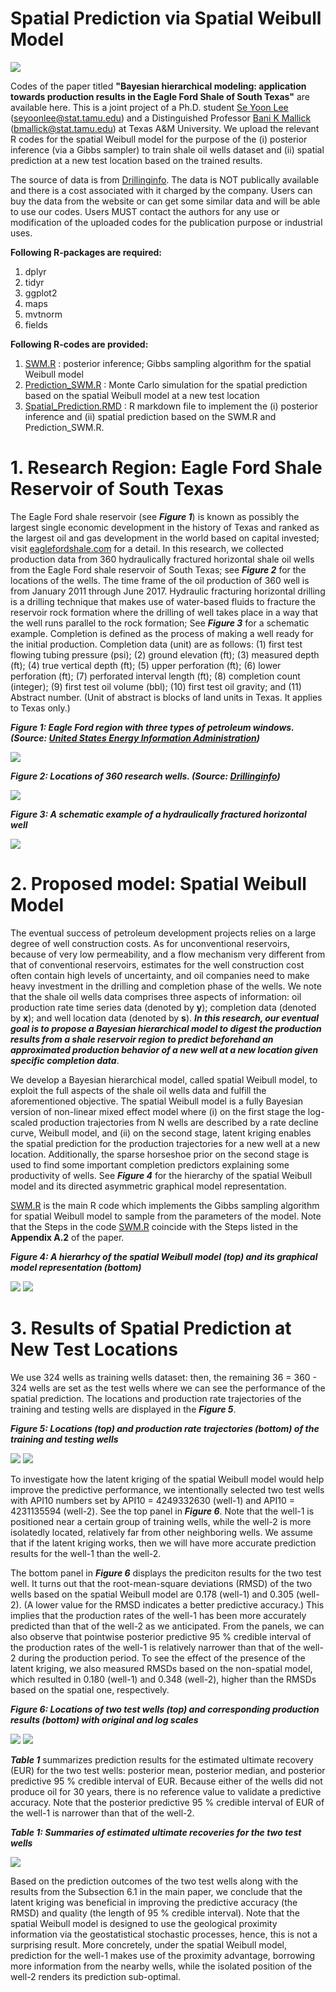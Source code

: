 # Spatial Prediction via Spatial Weibull Model

![](images/Oil_Production.jpg)

Codes of the paper titled  **"Bayesian hierarchical modeling: application towards production results in the Eagle Ford Shale of South Texas"** are available here. This is a joint project of a Ph.D. student [Se Yoon Lee](https://sites.google.com/view/seyoonlee) (seyoonlee@stat.tamu.edu) and a Distinguished Professor [Bani K Mallick](https://www.stat.tamu.edu/~bmallick/) (bmallick@stat.tamu.edu) at Texas A&M University. We upload the relevant R codes for the spatial Weibull model for the purpose of the (i) posterior inference (via a Gibbs sampler) to train shale oil wells dataset and (ii) spatial prediction at a new test location based on the trained results. 

The source of data is from [Drillinginfo](https://info.drillinginfo.com/). The data is NOT publically available and there is a cost associated with it charged by the company. Users can buy the data from the website or can get some similar data and will be able to use our codes. Users MUST contact the authors for any use or modification of the uploaded codes for the publication purpose or industrial uses.

**Following R-packages are required:**
1. dplyr
2. tidyr
3. ggplot2
4. maps
5. mvtnorm
6. fields

**Following R-codes are provided:**
1. [SWM.R](https://github.com/yain22/SWM/blob/main/R%20codes/Prediction_SWM.R) : posterior inference; Gibbs sampling algorithm for the  spatial Weibull model
2. [Prediction_SWM.R](https://github.com/yain22/SWM/blob/main/R%20codes/Prediction_SWM.R) : Monte Carlo simulation for the spatial prediction based on the  spatial Weibull model at a new test location
3. [Spatial_Prediction.RMD](https://github.com/yain22/SWM/blob/main/Implementation/Spatial_Prediction.Rmd) : R markdown file to implement the (i) posterior inference and (ii) spatial prediction based on the SWM.R and Prediction_SWM.R.

# 1. Research Region: Eagle Ford Shale Reservoir of South Texas
The Eagle Ford shale reservoir (see ***Figure 1***) is known as possibly the largest single economic development in the history of Texas and ranked as the largest oil and gas development in the world based on capital invested; visit [eaglefordshale.com](https://eaglefordshale.com/) for a detail. In this research, we collected production data from 360 hydraulically fractured horizontal shale oil wells from the Eagle Ford shale reservoir of South Texas; see ***Figure 2*** for the locations of the wells. The time frame of the oil production of 360 well is from January 2011 through June 2017. Hydraulic fracturing horizontal drilling is a drilling technique that makes use of water-based fluids to fracture the reservoir rock formation where the drilling of well takes place in a way that the well runs parallel to the rock formation; See ***Figure 3*** for a schematic example. Completion is defined as the process of making a well ready for the initial production. Completion data (unit) are as follows: (1) first test flowing tubing pressure (psi); (2) ground elevation (ft); (3) measured depth (ft); (4) true vertical depth (ft); (5) upper perforation (ft); (6) lower perforation (ft); (7) perforated interval length (ft); (8) completion count (integer); (9) first test oil volume (bbl); (10) first test oil gravity; and (11) Abstract number. (Unit of abstract is blocks of land units in Texas. It applies to Texas only.)

***Figure 1: Eagle Ford region with three types of petroleum windows. (Source: [United States Energy Information Administration](https://www.eia.gov/))***

![](images/Eagle_Ford_Shale.png)

***Figure 2: Locations of 360 research wells. (Source: [Drillinginfo](https://info.drillinginfo.com/))***

![](images/360_well_locations.JPG)

***Figure 3: A schematic example of a hydraulically fractured horizontal well***

![](images/Hydraulic_Fracturing_explain_detail.png)

# 2. Proposed model: Spatial Weibull Model
The eventual success of petroleum development projects relies on a large degree of well construction costs. As for unconventional reservoirs, because of very low permeability, and a flow mechanism very different from that of conventional reservoirs, estimates for the well construction cost often contain high levels of uncertainty, and oil companies need to make heavy investment in the drilling and completion phase of the wells. We note that the shale oil wells data comprises three aspects of information: oil production rate time series data (denoted by **y**); completion data (denoted by **x**); and well location data (denoted by **s**). ***In this research, our eventual goal is to propose a Bayesian hierarchical model to digest the production results from a shale reservoir region to predict *beforehand* an approximated production behavior of a new well at a new location given specific completion data***. 

We develop a Bayesian hierarchical model, called spatial Weibull model, to exploit the full aspects of the shale oil wells data and fulfill the aforementioned objective. The spatial Weibull model is a fully Bayesian version of non-linear mixed effect model where (i) on the first stage the log-scaled production trajectories from N wells are described by a rate decline curve, Weibull model, and (ii) on the second stage, latent kriging enables the spatial prediction for the production trajectories for a new well at a new location. Additionally, the sparse horseshoe prior on the second stage is used to find some important completion predictors explaining some productivity of wells. See ***Figure 4*** for the hierarchy of the spatial Weibull model and its directed asymmetric graphical model representation.

[SWM.R](https://github.com/yain22/SWM/blob/main/R%20codes/Prediction_SWM.R) is the main R code which implements the Gibbs sampling algorithm for spatial Weibull model to sample from the parameters of the model. Note that the Steps in the code [SWM.R](https://github.com/yain22/SWM/blob/main/R%20codes/Prediction_SWM.R) coincide with the Steps listed in the **Appendix A.2** of the paper. 

***Figure 4: A hierarhcy of the spatial Weibull model (top) and its graphical model representation (bottom)***

![](images/SWM.png)
![](images/graphical_model.png)


# 3. Results of Spatial Prediction at New Test Locations
We use 324 wells as training wells dataset: then, the remaining 36 = 360 - 324 wells are set as the test wells where we can see the performance of the spatial prediction. The locations and production rate trajectories of the training and testing wells are displayed in the ***Figure 5***. 


***Figure 5: Locations (top) and production rate trajectories (bottom) of the training and testing wells***

![](images/Training_Testing_Wells.PNG)
![](images/Production_Traj_Training_Testing_Wells.PNG)


To investigate how the latent kriging of the spatial Weibull model would help improve the predictive performance, we intentionally selected two test wells with API10 numbers set by API10 = 4249332630 (well-1) and API10 = 4231135594 (well-2). See the top panel in ***Figure 6***. Note that the well-1 is positioned near a certain group of training wells, while the well-2 is more isolatedly located, relatively far from other neighboring wells. We assume that if the latent kriging works, then we will have more accurate prediction results for the well-1 than the well-2.

The bottom panel in ***Figure 6*** displays the prediciton results for the two test well. It turns out that the root-mean-square deviations (RMSD) of the two wells based on the spatial Weibull model are 0.178 (well-1) and 0.305 (well-2). (A lower value for the RMSD indicates a better predictive accuracy.) This implies that the production rates of the well-1 has been more accurately predicted than that of the well-2 as we anticipated. From the panels, we can also observe that pointwise posterior predictive 95 % credible interval of the production rates of the well-1 is relatively narrower than that of the well-2 during the production period. To see the effect of the presence of the latent kriging, we also measured RMSDs based on the non-spatial model, which resulted in 0.180 (well-1) and 0.348  (well-2), higher than the RMSDs based on the spatial one, respectively.

***Figure 6: Locations of two test wells (top) and corresponding production results (bottom) with original and log scales***

![](images/Two_Testing_Wells.png)
![](images/Two_Examples.png)

***Table 1*** summarizes prediction results for the estimated ultimate recovery (EUR) for the two test wells: posterior mean, posterior median, and posterior predictive 95 % credible interval of EUR. Because either of the wells did not produce oil for 30 years, there is no reference value to validate a predictive accuracy. Note that the posterior predictive 95 % credible interval of EUR of the well-1 is narrower than that of the well-2.

***Table 1: Summaries of estimated ultimate recoveries for the two test wells***

![](images/Table_EUR.PNG)

Based on the prediction outcomes of the two test wells along with the results from the Subsection 6.1 in the main paper, we conclude that the latent kriging was beneficial in improving the predictive accuracy (the RMSD) and quality (the length of 95 % credible interval). Note that the spatial Weibull model is designed to use the geological proximity information via the geostatistical stochastic processes, hence, this is not a surprising result. More concretely, under the spatial Weibull model, prediction for the well-1 makes use of the proximity advantage, borrowing more information from the nearby wells, while the isolated position of the well-2 renders its prediction sub-optimal. 
